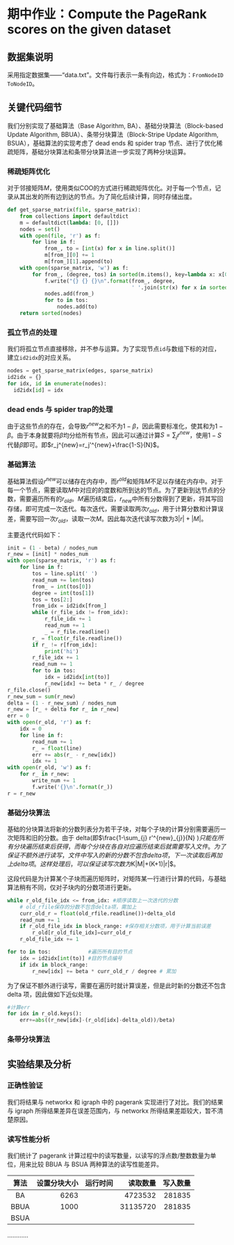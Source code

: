 # 期中作业：Compute the PageRank scores on the given dataset

## 数据集说明

采用指定数据集——“data.txt”。文件每行表示一条有向边，格式为：`FromNodeID ToNodeID`。

## 关键代码细节

我们分别实现了基础算法（Base Algorithm, BA）、基础分块算法（Block-based Update Algorithm, BBUA）、条带分块算法（Block-Stripe Update Algorithm, BSUA），基础算法的实现考虑了 dead ends 和 spider trap 节点、进行了优化稀疏矩阵，基础分块算法和条带分块算法进一步实现了两种分块运算。

### 稀疏矩阵优化

对于邻接矩阵$M$，使用类似COO的方式进行稀疏矩阵优化。对于每一个节点，记录从其出发的所有边到达的节点。为了简化后续计算，同时存储出度。

```python
def get_sparse_matrix(file, sparse_matrix):
    from collections import defaultdict
    m = defaultdict(lambda: [0, []])
    nodes = set()
    with open(file, 'r') as f:
        for line in f:
            from_, to = [int(x) for x in line.split()]
            m[from_][0] += 1
            m[from_][1].append(to)
    with open(sparse_matrix, 'w') as f:
        for from_, (degree, tos) in sorted(m.items(), key=lambda x: x[0]):
            f.write("{} {} {}\n".format(from_, degree,
                                        ' '.join(str(x) for x in sorted(tos))))
            nodes.add(from_)
            for to in tos:
                nodes.add(to)
    return sorted(nodes)
```

### 孤立节点的处理

我们将孤立节点直接移除，并不参与运算。为了实现节点`id`与数组下标的对应，建立`id2idx`的对应关系。

```python
nodes = get_sparse_matrix(edges, sparse_matrix)
id2idx = {}
for idx, id in enumerate(nodes):
  id2idx[id] = idx
```

### dead ends 与 spider trap的处理

由于这些节点的存在，会导致$r^{new}$之和不为$1-\beta$，因此需要标准化，使其和为$1-\beta$。由于本身就要将$\beta$均分给所有节点，因此可以通过计算$S=\sum_{j}r^{new}$，使用$1-S$代替$\beta$即可。即$r_j^{new}=r_j'^{new}+\frac{1-S}{N}$。

### 基础算法

基础算法假设$r^{new}$可以储存在内存中，而$r^{old}$和矩阵$M$不足以存储在内存中。对于每一个节点，需要读取$M$中对应的的度数和所到达的节点。为了更新到达节点的分数，需要遍历所有的$r_{old}$。$M$遍历结束后，$r_{new}$中所有分数得到了更新，将其写回存储，即可完成一次迭代。每次迭代，需要读取两次$r_{old}$，用于计算分数和计算误差，需要写回一次$r_{old}$，读取一次$M$。因此每次迭代读写次数为$3|r|+|M|$。

主要迭代代码如下：

```python
init = (1 - beta) / nodes_num
r_new = [init] * nodes_num
with open(sparse_matrix, 'r') as f:
    for line in f:
        tos = line.split(' ')
        read_num += len(tos)
        from_ = int(tos[0])
        degree = int(tos[1])
        tos = tos[2:]
        from_idx = id2idx[from_]
        while (r_file_idx != from_idx):
            r_file_idx += 1
            read_num += 1
            _ = r_file.readline()
        r_ = float(r_file.readline())
        if r_ != r[from_idx]:
            print('hi')
        r_file_idx += 1
        read_num += 1
        for to in tos:
            idx = id2idx[int(to)]
            r_new[idx] += beta * r_ / degree
r_file.close()
r_new_sum = sum(r_new)
delta = (1 - r_new_sum) / nodes_num
r_new = [r_ + delta for r_ in r_new]
err = 0
with open(r_old, 'r') as f:
    idx = 0
    for line in f:
        read_num += 1
        r_ = float(line)
        err += abs(r_ - r_new[idx])
        idx += 1
with open(r_old, 'w') as f:
    for r_ in r_new:
        write_num += 1
        f.write('{}\n'.format(r_))
r = r_new
```

### 基础分块算法

基础的分块算法将新的分数列表分为若干子块，对每个子块的计算分别需要遍历一次矩阵和旧的分数。由于 delta(即$\frac{1-\sum_{j} r'^{new}_{j}}{N} $)只能在所有分块遍历结束后获得，而每个分块在各自对应遍历结束后就需要写入文件。为了保证不额外进行读写，文件中写入的新的分数不包含delta项，下一次读取后再加上delta项。这样处理后，可以保证读写次数为$K|M|+(K+1)|r|$。

这段代码是为计算某个子块而遍历矩阵时，对矩阵某一行进行计算的代码，与基础算法稍有不同，仅对子块内的分数项进行更新。

```python
while r_old_file_idx <= from_idx: #顺序读取上一次迭代的分数
    # old_rfile保存的分数不包含delta项，需加上
    curr_old_r = float(old_rfile.readline())+delta_old
    read_num += 1
    if r_old_file_idx in block_range: #保存相关分数项，用于计算当前误差
        r_old[r_old_file_idx]=curr_old_r
    r_old_file_idx += 1

for to in tos:            #遍历所有目的节点
    idx = id2idx[int(to)] #目的节点编号
    if idx in block_range:
        r_new[idx] += beta * curr_old_r / degree # 累加
```

为了保证不额外进行读写，需要在遍历时就计算误差，但是此时新的分数还不包含 delta 项，因此做如下近似处理。

```python
#计算err
for idx in r_old.keys():
    err+=abs((r_new[idx]-(r_old[idx]-delta_old))/beta)
```

### 条带分块算法

## 实验结果及分析

### 正确性验证

我们将结果与 networkx 和 igraph 中的 pagerank 实现进行了对比。我们的结果与 igraph 所得结果差异在误差范围内，与 networkx 所得结果差距较大，暂不清楚原因。

### 读写性能分析

我们统计了 pagerank 计算过程中的读写数量，以读写的浮点数/整数数量为单位，用来比较 BBUA 与 BSUA 两种算法的读写性能差异。

| 算法 | 设置分块大小 | 运行时间 | 读取数量 | 写入数量 |
| :--: | -----------: | -------: | -------: | -------: |
|  BA  |         6263 |          |  4723532 |   281835 |
| BBUA |         1000 |          | 31135720 |   281835 |
| BSUA |              |          |          |          |

…………

